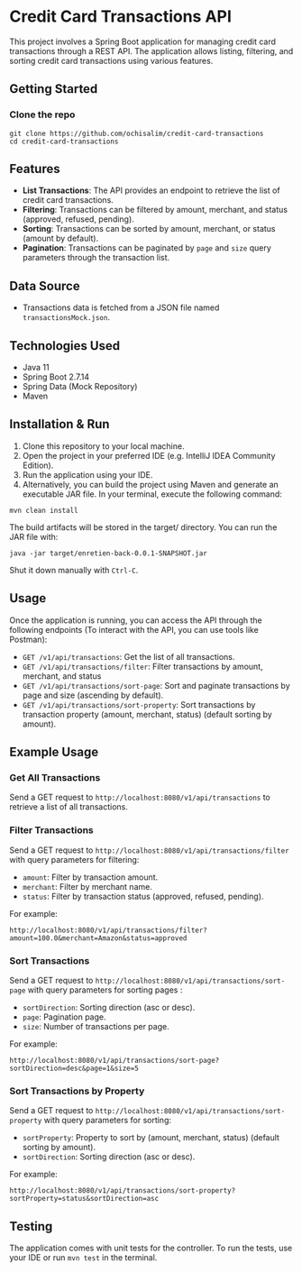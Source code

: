 # Credit Card Transactions API
This project involves a Spring Boot application for managing credit card transactions through a REST API. The application allows listing, filtering, and sorting credit card transactions using various features.

## Getting Started

### Clone the repo

```shell
git clone https://github.com/ochisalim/credit-card-transactions
cd credit-card-transactions
```

## Features

- **List Transactions**: The API provides an endpoint to retrieve the list of credit card transactions.
- **Filtering**: Transactions can be filtered by amount, merchant, and status (approved, refused, pending).
- **Sorting**: Transactions can be sorted by amount, merchant, or status (amount by default).
- **Pagination**: Transactions can be paginated by `page` and `size` query parameters through the transaction list.

## Data Source

- Transactions data is fetched from a JSON file named `transactionsMock.json`.

## Technologies Used

- Java 11
- Spring Boot 2.7.14
- Spring Data (Mock Repository)
- Maven

## Installation & Run

1. Clone this repository to your local machine.
2. Open the project in your preferred IDE (e.g. IntelliJ IDEA Community Edition).
3. Run the application using your IDE.
4. Alternatively, you can build the project using Maven and generate an executable JAR file. In your terminal, execute the following command:

```shell
mvn clean install
```
The build artifacts will be stored in the target/ directory. You can run the JAR file with:

```shell
java -jar target/enretien-back-0.0.1-SNAPSHOT.jar
```
Shut it down manually with `Ctrl-C`.

## Usage

Once the application is running, you can access the API through the following endpoints (To interact with the API, you can use tools like Postman):

- `GET /v1/api/transactions`: Get the list of all transactions.
- `GET /v1/api/transactions/filter`: Filter transactions by amount, merchant, and status 
- `GET /v1/api/transactions/sort-page`: Sort and paginate transactions by page and size (ascending by default).
- `GET /v1/api/transactions/sort-property`: Sort transactions by transaction property (amount, merchant, status) (default sorting by amount).

## Example Usage

### Get All Transactions

Send a GET request to `http://localhost:8080/v1/api/transactions` to retrieve a list of all transactions.

### Filter Transactions

Send a GET request to `http://localhost:8080/v1/api/transactions/filter` with query parameters for filtering:

- `amount`: Filter by transaction amount.
- `merchant`: Filter by merchant name.
- `status`: Filter by transaction status (approved, refused, pending).

For example:
```shell
http://localhost:8080/v1/api/transactions/filter?amount=100.0&merchant=Amazon&status=approved
```

### Sort Transactions

Send a GET request to `http://localhost:8080/v1/api/transactions/sort-page` with query parameters for sorting pages :

- `sortDirection`: Sorting direction (asc or desc).
- `page`: Pagination page.
- `size`: Number of transactions per page.

For example:
```shell
http://localhost:8080/v1/api/transactions/sort-page?sortDirection=desc&page=1&size=5
```

### Sort Transactions by Property

Send a GET request to `http://localhost:8080/v1/api/transactions/sort-property` with query parameters for sorting:

- `sortProperty`: Property to sort by (amount, merchant, status) (default sorting by amount).
- `sortDirection`: Sorting direction (asc or desc).

For example:
```shell
http://localhost:8080/v1/api/transactions/sort-property?sortProperty=status&sortDirection=asc
```

## Testing

The application comes with unit tests for the controller. To run the tests, use your IDE or run `mvn test` in the terminal.
